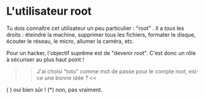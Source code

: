 # L'utilisateur root

Tu dois connaître cet utilisateur un peu particulier : "root" . Il a *tous* les  droits : éteindre la machine, supprimer tous les fichiers, formater le disque, écouter le réseau, le micro, allumer la caméra, etc.

Pour un hacker, l'objectif suprême est de "devenir root". C'est donc un rôle à sécuriser au plus haut point !


>> J'ai choisi "toto" comme mot de passe pour le compte root, est-ce une bonne idée ? <<

( ) oui bien sûr !
(*) non, pas vraiment. 

